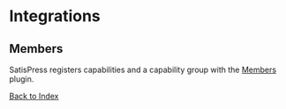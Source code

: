 # Integrations

## Members

SatisPress registers capabilities and a capability group with the [Members](https://wordpress.org/plugins/members/) plugin.

[Back to Index](Index.md)
